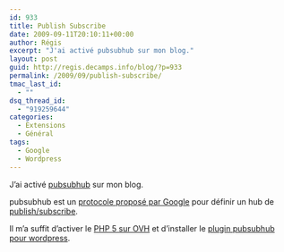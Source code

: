 ```yaml
---
id: 933
title: Publish Subscribe
date: 2009-09-11T20:10:11+00:00
author: Régis
excerpt: "J'ai activé pubsubhub sur mon blog."
layout: post
guid: http://regis.decamps.info/blog/?p=933
permalink: /2009/09/publish-subscribe/
tmac_last_id:
  - ""
dsq_thread_id:
  - "919259644"
categories:
  - Extensions
  - Général
tags:
  - Google
  - Wordpress
---
```

J&rsquo;ai activé [pubsubhub](http://code.google.com/p/pubsubhubbub/) sur mon blog.

pubsubhub est un [protocole proposé par Google](http://pubsubhubbub.googlecode.com/svn/trunk/pubsubhubbub-core-0.2.html) pour définir un hub de [publish/subscribe](http://en.wikipedia.org/wiki/Publish/subscribe).

Il m&rsquo;a suffit d&rsquo;activer le [PHP 5 sur OVH](http://guide.ovh.com/Php5ChezOvh) et d&rsquo;installer le [plugin pubsubhub pour wordpress](http://wordpress.org/extend/plugins/pubsubhubbub/).